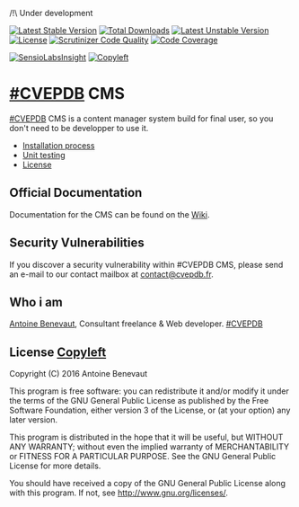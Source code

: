 /!\ Under development

[![Latest Stable Version](https://poser.pugx.org/cvepdb/cms/v/stable.svg)](https://packagist.org/packages/cvepdb/cms)
[![Total Downloads](https://poser.pugx.org/cvepdb/cms/downloads.svg)](https://packagist.org/packages/cvepdb/cms)
[![Latest Unstable Version](https://poser.pugx.org/cvepdb/cms/v/unstable.svg)](https://packagist.org/packages/cvepdb/cms)
[![License](https://poser.pugx.org/cvepdb/cms/license.svg)](https://packagist.org/packages/cvepdb/cms)
[![Scrutinizer Code Quality](https://scrutinizer-ci.com/gp/cvepdb-cms/badges/quality-score.png?b=master&s=9e5f4286040ddcba63e3ce3f397f845edaacb349)](https://scrutinizer-ci.com/gp/cvepdb-cms/?branch=master)
[![Code Coverage](https://scrutinizer-ci.com/gp/cvepdb-cms/badges/coverage.png?b=master&s=9ce34ee75512da641830ab5f3436596f0c3e7cfd)](https://scrutinizer-ci.com/gp/cvepdb-cms/?branch=master)

[![SensioLabsInsight](https://insight.sensiolabs.com/projects/974737a3-478f-445e-9005-b275c23586ec/big.png)](https://insight.sensiolabs.com/projects/974737a3-478f-445e-9005-b275c23586ec)
[![Copyleft](http://www.gnu.org/graphics/gplv3-127x51.png)](license)

# [\#CVEPDB](http://cvepdb.fr/) CMS

[\#CVEPDB](http://cvepdb.fr/) CMS is a content manager system build for final user, so you don't need to be developper to use it.


- [Installation process](installation)
- [Unit testing](unit-testing)
- [License](license)


## Official Documentation

Documentation for the CMS can be found on the [Wiki](https://gitlab.com/cvepdb/cms/wikis/home).

## Security Vulnerabilities

If you discover a security vulnerability within #CVEPDB CMS, please send an e-mail to our contact mailbox at contact@cvepdb.fr.

## Who i am

[Antoine Benevaut](mailto:antoine@cvepdb.fr), Consultant freelance & Web developer.
[\#CVEPDB](http://cvepdb.fr/)

## License [Copyleft](http://www.gnu.org/licenses/gpl-3.0.html)

Copyright (C) 2016  Antoine Benevaut

This program is free software: you can redistribute it and/or modify
it under the terms of the GNU General Public License as published by
the Free Software Foundation, either version 3 of the License, or
(at your option) any later version.

This program is distributed in the hope that it will be useful,
but WITHOUT ANY WARRANTY; without even the implied warranty of
MERCHANTABILITY or FITNESS FOR A PARTICULAR PURPOSE.  See the
GNU General Public License for more details.

You should have received a copy of the GNU General Public License
along with this program.  If not, see <http://www.gnu.org/licenses/>.
